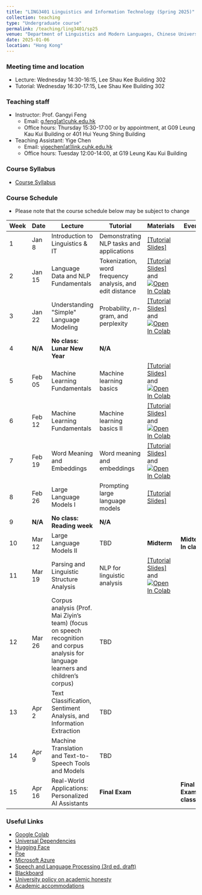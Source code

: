 ```yaml
---
title: "LING3401 Linguistics and Information Technology (Spring 2025)"
collection: teaching
type: "Undergraduate course"
permalink: /teaching/ling3401/sp25
venue: "Department of Linguistics and Modern Languages, Chinese University of Hong Kong"
date: 2025-01-06
location: "Hong Kong"
---
```


### Meeting time and location
* Lecture: Wednesday 14:30-16:15, Lee Shau Kee Building 302
* Tutorial: Wednesday 16:30-17:15, Lee Shau Kee Building 302

### Teaching staff 
* Instructor: Prof. Gangyi Feng
  * Email: [g.feng\[at\]cuhk.edu.hk](mailto:g.feng@cuhk.edu.hk) 
  * Office hours: Thursday 15:30-17:00 or by appointment, at G09 Leung Kau Kui Building or 401 Hui Yeung Shing Building 
* Teaching Assistant: Yige Chen
  * Email: [yigechen\[at\]link.cuhk.edu.hk](mailto:yigechen@link.cuhk.edu.hk) 
  * Office hours: Tuesday 12:00-14:00, at G19 Leung Kau Kui Building  

### Course Syllabus
* [Course Syllabus](https://raw.githubusercontent.com/lukeyigechen/lukeyigechen.github.io/master/files/sp25/LING3401_course_outline_v2.pdf)

### Course Schedule
* Please note that the course schedule below may be subject to change

| **Week** | **Date** | **Lecture** | **Tutorial** | **Materials** | **Events** |
|----------|----------|-------------|--------------|---------------|------------|
| 1 | Jan 8 | Introduction to Linguistics & IT | Demonstrating NLP tasks and applications | [\[Tutorial Slides\]](https://raw.githubusercontent.com/lukeyigechen/lukeyigechen.github.io/master/files/sp25/ling3401_sp25_w1_tut_s.pdf) |  |
| 2 | Jan 15 | Language Data and NLP Fundamentals | Tokenization, word frequency analysis, and edit distance | [\[Tutorial Slides\]](https://raw.githubusercontent.com/lukeyigechen/lukeyigechen.github.io/master/files/sp25/ling3401_sp25_w2_tut_s.pdf) and <a target="_blank" href="https://colab.research.google.com/drive/1eeK1j8SNyV4aqGmmR4I1rUi_aEVHl7m0?usp=sharing"> <img src="https://colab.research.google.com/assets/colab-badge.svg" alt="Open In Colab"/> </a>  |  |
| 3 | Jan 22 | Understanding "Simple" Language Modeling | Probability, *n*-gram, and perplexity | [\[Tutorial Slides\]](https://raw.githubusercontent.com/lukeyigechen/lukeyigechen.github.io/master/files/sp25/ling3401_sp25_w3_tut_s.pdf) and <a target="_blank" href="https://colab.research.google.com/drive/168Nda6BZownxyUs24Vo2LIPJSnvhPDBg?usp=sharing"> <img src="https://colab.research.google.com/assets/colab-badge.svg" alt="Open In Colab"/> </a> |  |
| 4 | **N/A** | **No class: Lunar New Year** | **N/A** |  |  |
| 5 | Feb 05 | Machine Learning Fundamentals | Machine learning basics | [\[Tutorial Slides\]](https://raw.githubusercontent.com/lukeyigechen/lukeyigechen.github.io/master/files/sp25/ling3401_sp25_w5_tut_s.pdf) and <a target="_blank" href="https://colab.research.google.com/drive/1gQalAaCmjqHGgU-1ZBZRBPrjU9Mwpktc?usp=sharing"> <img src="https://colab.research.google.com/assets/colab-badge.svg" alt="Open In Colab"/> </a> |  |
| 6 | Feb 12 | Machine Learning Fundamentals | Machine learning basics II | [\[Tutorial Slides\]](https://raw.githubusercontent.com/lukeyigechen/lukeyigechen.github.io/master/files/sp25/ling3401_sp25_w6_tut_s.pdf) and <a target="_blank" href="https://colab.research.google.com/drive/19WavbMGRlGnwXtefdpsC6ONG3kuRXxC1?usp=sharing"> <img src="https://colab.research.google.com/assets/colab-badge.svg" alt="Open In Colab"/> </a> |  |
| 7 | Feb 19 | Word Meaning and Embeddings | Word meaning and embeddings | [\[Tutorial Slides\]](https://raw.githubusercontent.com/lukeyigechen/lukeyigechen.github.io/master/files/sp25/ling3401_sp25_w7_tut_s.pdf) and <a target="_blank" href="https://colab.research.google.com/drive/1La0r5zkbMWZV9uV50T8ue0ePLIX3veL1?usp=sharing"> <img src="https://colab.research.google.com/assets/colab-badge.svg" alt="Open In Colab"/> </a> |  |
| 8 | Feb 26 | Large Language Models I | Prompting large language models | [\[Tutorial Slides\]](https://raw.githubusercontent.com/lukeyigechen/lukeyigechen.github.io/master/files/sp25/ling3401_sp25_w8_tut_s.pdf) |  |
| 9 | **N/A** | **No class: Reading week** | **N/A** |  |  |
| 10 | Mar 12 | Large Language Models II | TBD | **Midterm** | **Midterm: In class** |
| 11 | Mar 19 | Parsing and Linguistic Structure Analysis | NLP for linguistic analysis | [\[Tutorial Slides\]](https://raw.githubusercontent.com/lukeyigechen/lukeyigechen.github.io/master/files/sp25/ling3401_sp25_w11_tut_s.pdf) and <a target="_blank" href="https://colab.research.google.com/drive/1ahkKonGo1IO510bQSwiy-ihISGMeMIxk?usp=sharing"> <img src="https://colab.research.google.com/assets/colab-badge.svg" alt="Open In Colab"/> </a> |  |
| 12 | Mar 26 | Corpus analysis (Prof. Mai Ziyin’s team) (focus on speech recognition and corpus analysis for language learners and children’s corpus) | TBD |  |  |
| 13 | Apr 2 | Text Classification, Sentiment Analysis, and Information Extraction | TBD |  |  |
| 14 | Apr 9 | Machine Translation and Text-to-Speech Tools and Models | TBD |  |  |
| 15 | Apr 16 | Real-World Applications: Personalized AI Assistants | **Final Exam** |  | **Final Exam: In class** |

### Useful Links
* [Google Colab](https://colab.research.google.com/)
* [Universal Dependencies](https://universaldependencies.org/)
* [Hugging Face](https://huggingface.co/)
* [Poe](https://poe.com/)
* [Microsoft Azure](https://azure.microsoft.com/)
* [Speech and Language Processing (3rd ed. draft)](https://web.stanford.edu/~jurafsky/slp3/)
* [Blackboard](https://blackboard.cuhk.edu.hk/)
* [University policy on academic honesty](https://www.cuhk.edu.hk/policy/academichonesty/)
* [Academic accommodations](https://www2.osa.cuhk.edu.hk/sens/en-GB/)
